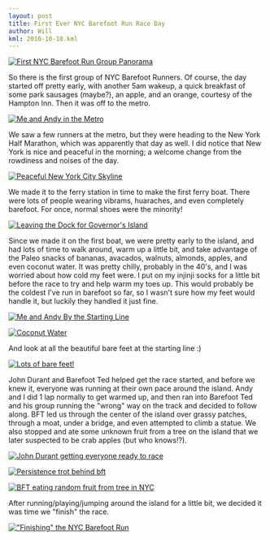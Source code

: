 ```yaml
---
layout: post
title: First Ever NYC Barefoot Run Race Day
author: Will
kml: 2010-10-10.kml
---
```

[![First NYC Barefoot Run Group Panorama](http://farm5.static.flickr.com/4112/5073219907_162a6e7146_z.jpg)](http://farm5.static.flickr.com/4112/5073219907_162a6e7146_z.jpg)

So there is the first group of NYC Barefoot Runners.  Of course, the day started off pretty early, with another 5am wakeup, a quick breakfast of some park sausages (maybe?), an apple, and an orange, courtesy of the Hampton Inn. Then it was off to the metro.


[![Me and Andy in the Metro](http://farm5.static.flickr.com/4131/5073624215_6827119ba4.jpg)](http://farm5.static.flickr.com/4131/5073624215_6827119ba4_z.jpg)

We saw a few runners at the metro, but they were heading to the New York Half Marathon, which was apparently that day as well. I did notice that New York is nice and peaceful in the morning; a welcome change from the rowdiness and noises of the day.

[![Peaceful New York City Skyline](http://farm5.static.flickr.com/4146/5073623493_066b3b198b.jpg)](http://farm5.static.flickr.com/4146/5073623493_066b3b198b_z.jpg)

We made it to the ferry station in time to make the first ferry boat.  There were lots of people wearing vibrams, huaraches, and even completely barefoot.  For once, normal shoes were the minority!

[![Leaving the Dock for Governor's Island](http://farm5.static.flickr.com/4151/5074223198_8fbc4ee26f.jpg)](http://farm5.static.flickr.com/4151/5074223198_8fbc4ee26f_z.jpg)

Since we made it on the first boat, we were pretty early to the island, and had lots of time to walk around, warm up a little bit, and take advantage of the Paleo snacks of bananas, avacados, walnuts, almonds, apples, and even coconut water. It was pretty chilly, probably in the 40's, and I was worried about how cold my feet were.  I put on my injinji socks for a little bit before the race to try and help warm my toes up.  This would probably be the coldest I've run in barefoot so far, so I wasn't sure how my feet would handle it, but luckily they handled it just fine.

[![Me and Andy By the Starting Line](http://farm5.static.flickr.com/4147/5074226420_eb202a86b3.jpg)](http://farm5.static.flickr.com/4147/5074226420_eb202a86b3_z.jpg)

[![Coconut Water](http://farm5.static.flickr.com/4106/5073633189_dd2052fa73.jpg)](http://farm5.static.flickr.com/4106/5073633189_dd2052fa73_z.jpg)

And look at all the beautiful bare feet at the starting line :)

[![Lots of bare feet!](http://farm5.static.flickr.com/4105/5074227270_50bfbfb1c7.jpg)](http://farm5.static.flickr.com/4105/5074227270_50bfbfb1c7_z.jpg)

John Durant and Barefoot Ted helped get the race started, and before we knew it, everyone was running at their own pace around the island.  Andy and I did 1 lap normally to get warmed up, and then ran into Barefoot Ted and his group running the "wrong" way on the track and decided to follow along.  BFT led us through the center of the island over grassy patches, through a moat, under a bridge, and even attempted to climb a statue.  We also stopped and ate some unknown fruit from a tree on the island that we later suspected to be crab apples (but who knows!?).

[![John Durant getting everyone ready to race](http://farm5.static.flickr.com/4149/5074227984_1de8e4de54.jpg)](http://farm5.static.flickr.com/4149/5074227984_1de8e4de54_z.jpg)

[![Persistence trot behind bft](http://farm5.static.flickr.com/4106/5073834497_6bb1cc4ddd.jpg)](http://farm5.static.flickr.com/4106/5073834497_6bb1cc4ddd_z.jpg)

[![BFT eating random fruit from tree in NYC](http://farm5.static.flickr.com/4104/5073833565_0af0584ae5.jpg)](http://farm5.static.flickr.com/4104/5073833565_0af0584ae5_z.jpg)

After running/playing/jumping around the island for a little bit, we decided it was time we "finish" the race.

[!["Finishing" the NYC Barefoot Run](http://farm5.static.flickr.com/4112/5073632341_77a1933bee.jpg)](http://farm5.static.flickr.com/4112/5073632341_77a1933bee_z.jpg)

